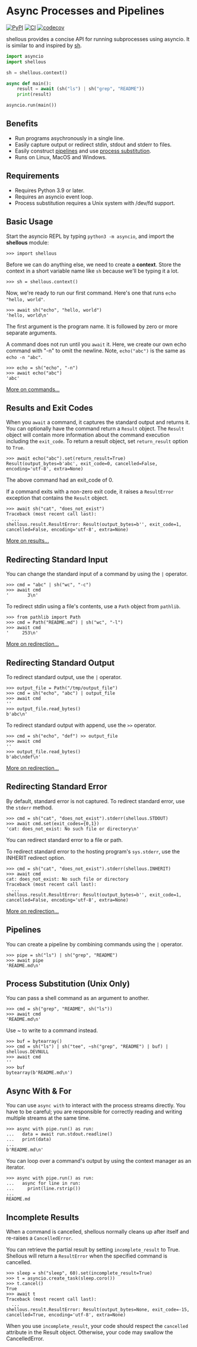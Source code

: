 Async Processes and Pipelines
=============================

[![PyPI](https://img.shields.io/pypi/v/shellous)](https://pypi.org/project/shellous/) [![CI](https://github.com/byllyfish/shellous/actions/workflows/ci.yml/badge.svg)](https://github.com/byllyfish/shellous/actions/workflows/ci.yml) [![codecov](https://codecov.io/gh/byllyfish/shellous/branch/main/graph/badge.svg?token=W44NZE89AW)](https://codecov.io/gh/byllyfish/shellous)

shellous provides a concise API for running subprocesses using asyncio. It is 
similar to and inspired by [sh](https://pypi.org/project/sh/).

```python
import asyncio
import shellous

sh = shellous.context()

async def main():
    result = await (sh("ls") | sh("grep", "README"))
    print(result)

asyncio.run(main())
```

Benefits
--------

- Run programs asychronously in a single line.
- Easily capture output or redirect stdin, stdout and stderr to files.
- Easily construct [pipelines](https://en.wikipedia.org/wiki/Pipeline_(Unix)) and use [process substitution](https://en.wikipedia.org/wiki/Process_substitution).
- Runs on Linux, MacOS and Windows.

Requirements
------------

- Requires Python 3.9 or later.
- Requires an asyncio event loop.
- Process substitution requires a Unix system with /dev/fd support.

Basic Usage
-----------

Start the asyncio REPL by typing `python3 -m asyncio`, and import the **shellous** module:

```python-repl
>>> import shellous
```

Before we can do anything else, we need to create a **context**. Store the context in a 
short variable name like `sh` because we'll be typing it a lot.

```python-repl
>>> sh = shellous.context()
```

Now, we're ready to run our first command. Here's one that runs `echo "hello, world"`.

```python-repl
>>> await sh("echo", "hello, world")
'hello, world\n'
```

The first argument is the program name. It is followed by zero or more separate arguments.

A command does not run until you `await` it. Here, we create our own echo command with "-n"
to omit the newline. Note, `echo("abc")` is the same as `echo -n "abc"`.

```python-repl
>>> echo = sh("echo", "-n")
>>> await echo("abc")
'abc'
```

[More on commands...](docs/commands.md)

Results and Exit Codes
----------------------

When you `await` a command, it captures the standard output and returns it. You can optionally have the
command return a `Result` object. The `Result` object will contain more information about the command 
execution including the `exit_code`. To return a result object, set `return_result` option to `True`.

```python-repl
>>> await echo("abc").set(return_result=True)
Result(output_bytes=b'abc', exit_code=0, cancelled=False, encoding='utf-8', extra=None)
```

The above command had an exit_code of 0.

If a command exits with a non-zero exit code, it raises a `ResultError` exception that contains
the `Result` object.

```python-repl
>>> await sh("cat", "does_not_exist")
Traceback (most recent call last):
  ...
shellous.result.ResultError: Result(output_bytes=b'', exit_code=1, cancelled=False, encoding='utf-8', extra=None)
```

[More on results...](docs/results.md)

Redirecting Standard Input
--------------------------

You can change the standard input of a command by using the `|` operator.

```python-repl
>>> cmd = "abc" | sh("wc", "-c")
>>> await cmd
'       3\n'
```

To redirect stdin using a file's contents, use a `Path` object from `pathlib`.

```python-repl
>>> from pathlib import Path
>>> cmd = Path("README.md") | sh("wc", "-l")
>>> await cmd
'     253\n'
```

[More on redirection...](docs/redirection.md)

Redirecting Standard Output
---------------------------

To redirect standard output, use the `|` operator.

```python-repl
>>> output_file = Path("/tmp/output_file")
>>> cmd = sh("echo", "abc") | output_file
>>> await cmd
''
>>> output_file.read_bytes()
b'abc\n'
```

To redirect standard output with append, use the `>>` operator.

```python-repl
>>> cmd = sh("echo", "def") >> output_file
>>> await cmd
''
>>> output_file.read_bytes()
b'abc\ndef\n'
```

[More on redirection...](docs/redirection.md)

Redirecting Standard Error
--------------------------

By default, standard error is not captured. To redirect standard error, use the `stderr`
method.

```python-repl
>>> cmd = sh("cat", "does_not_exist").stderr(shellous.STDOUT)
>>> await cmd.set(exit_codes={0,1})
'cat: does_not_exist: No such file or directory\n'
```

You can redirect standard error to a file or path. 

To redirect standard error to the hosting program's `sys.stderr`, use the INHERIT redirect
option.

```python-repl
>>> cmd = sh("cat", "does_not_exist").stderr(shellous.INHERIT)
>>> await cmd
cat: does_not_exist: No such file or directory
Traceback (most recent call last):
  ...
shellous.result.ResultError: Result(output_bytes=b'', exit_code=1, cancelled=False, encoding='utf-8', extra=None)
```

[More on redirection...](docs/redirection.md)

Pipelines
---------

You can create a pipeline by combining commands using the `|` operator.

```python-repl
>>> pipe = sh("ls") | sh("grep", "README")
>>> await pipe
'README.md\n'
```

Process Substitution (Unix Only)
--------------------------------

You can pass a shell command as an argument to another.

```python-repl
>>> cmd = sh("grep", "README", sh("ls"))
>>> await cmd
'README.md\n'
```

Use ~ to write to a command instead.

```python-repl
>>> buf = bytearray()
>>> cmd = sh("ls") | sh("tee", ~sh("grep", "README") | buf) | shellous.DEVNULL
>>> await cmd
''
>>> buf
bytearray(b'README.md\n')
```

Async With & For
----------------

You can use `async with` to interact with the process streams directly. You have to be careful; you
are responsible for correctly reading and writing multiple streams at the same time.

```python-repl
>>> async with pipe.run() as run:
...   data = await run.stdout.readline()
...   print(data)
... 
b'README.md\n'
```

You can loop over a command's output by using the context manager as an iterator.

```python-repl
>>> async with pipe.run() as run:
...   async for line in run:
...     print(line.rstrip())
... 
README.md
```


Incomplete Results
------------------

When a command is cancelled, shellous normally cleans up after itself and re-raises a `CancelledError`.

You can retrieve the partial result by setting `incomplete_result` to True. Shellous will return a
`ResultError` when the specified command is cancelled.

```python-repl
>>> sleep = sh("sleep", 60).set(incomplete_result=True)
>>> t = asyncio.create_task(sleep.coro())
>>> t.cancel()
True
>>> await t
Traceback (most recent call last):
  ...
shellous.result.ResultError: Result(output_bytes=None, exit_code=-15, cancelled=True, encoding='utf-8', extra=None)
```

When you use `incomplete_result`, your code should respect the `cancelled` attribute in the Result object. 
Otherwise, your code may swallow the CancelledError.
